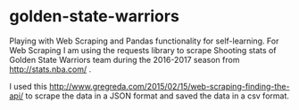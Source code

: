 # golden-state-warriors
Playing with Web Scraping and Pandas functionality for self-learning. For Web Scraping I am using the requests library to scrape Shooting stats of Golden State Warriors team during the 2016-2017 season from http://stats.nba.com/ .

I used this http://www.gregreda.com/2015/02/15/web-scraping-finding-the-api/ to scrape the data in a JSON format and saved the data in a csv format.

